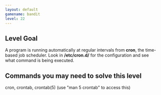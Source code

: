 ```yaml
---
layout: default
gamename: bandit
level: 22
---
```

Level Goal
----------
A program is running automatically at regular intervals from
**cron**, the time-based job scheduler. Look in **/etc/cron.d/** for
the configuration and see what command is being executed.

Commands you may need to solve this level
-----------------------------------------
cron, crontab, crontab(5) (use "man 5 crontab" to access this)

